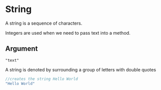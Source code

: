 # String

A string is a sequence of characters. 

Integers are used when we need to pass text into a method.

## Argument
`"text"`

A string is denoted by surrounding a group of letters with double quotes
```java
//creates the string Hello World
"Hello World"
```